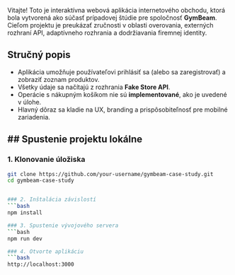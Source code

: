 
Vitajte! Toto je interaktívna webová aplikácia internetového obchodu, ktorá bola vytvorená ako súčasť prípadovej štúdie pre spoločnosť **GymBeam**. Cieľom projektu je preukázať zručnosti v oblasti overovania, externých rozhraní API, adaptívneho rozhrania a dodržiavania firemnej identity.


## Stručný popis
- Aplikácia umožňuje používateľovi prihlásiť sa (alebo sa zaregistrovať) a zobraziť zoznam produktov.
- Všetky údaje sa načítajú z rozhrania **Fake Store API**.
- Operácie s nákupným košíkom nie sú **implementované**, ako je uvedené v úlohe.
- Hlavný dôraz sa kladie na UX, branding a prispôsobiteľnosť pre mobilné zariadenia.


## ## Spustenie projektu lokálne
### 1. Klonovanie úložiska
```bash
git clone https://github.com/your-username/gymbeam-case-study.git
cd gymbeam-case-study


### 2. Inštalácia závislostí
```bash
npm install

### 3. Spustenie vývojového servera
```bash
npm run dev

### 4. Otvorte aplikáciu
```bash
http://localhost:3000
